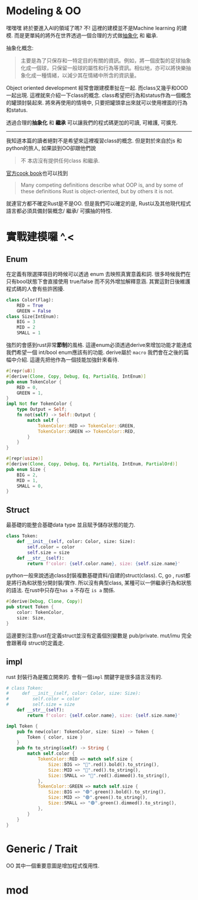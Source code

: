 # Modeling & OO
嘿嘿嘿 終於要進入AI的領域了嗎? 不! 這裡的建模並不是Machine learning 的建模.
而是更單純的將外在世界透過一個合理的方式做[抽象化](https://zh.wikipedia.org/wiki/%E6%8A%BD%E8%B1%A1%E5%8C%96) 和 繼承.

抽象化概念:
> 主要是為了只保存和一特定目的有關的資訊。例如，將一個皮製的足球抽象化成一個球，只保留一般球的屬性和行為等資訊。相似地，亦可以將快樂抽象化成一種情緒，以減少其在情緒中所含的資訊量。

Object oriented development 經常會跟建模牽扯在一起. 而class又幾乎和OOD一起出現. 這裡就來介紹一下class的概念.
class希望把行為和status作為一個概念的罐頭封裝起來. 將來再使用的情境中, 只要把罐頭拿出來就可以使用裡面的行為和status.

透過合理的**抽象化** 和 **繼承** 可以讓我們的程式碼更加的可讀, 可維護, 可擴充.

-----
我知道本篇的讀者絕對不是希望來這裡複習class的概念. 但是對於來自於js 和 python的旅人, 如果談到OO卻跟他們說
> 不 本店沒有提供任何class 和繼承.

[官方cook book](https://doc.rust-lang.org/book/ch17-00-oop.html)也可以找到
>Many competing definitions describe what OOP is, and by some of these definitions Rust is object-oriented, but by others it is not.

就連官方都不確定Rust是不是OO. 但是我們可以確定的是, Rust以及其他現代程式語言都必須具備封裝概念/ 繼承/ 可擴抽的特性.


# 實戰建模囉 ^.<
## Enum
在定義有限選擇項目的時候可以透過 enum 去映照真實意義和詞. 很多時候我們在只有bool狀態下會直接使用 true/false 而不另外增加解釋意涵. 其實這對日後維護程式碼的人會有些許困擾.
```python
class Color(Flag):
    RED = True
    GREEN = False
class Size(IntEnum):
    BIG = 3
    MID = 2
    SMALL = 1
```
強烈的會感到rust非常**節制**的風格. 這邊enum必須透過derive來增加功能才能達成我們希望一個 int/bool enum應該有的功能. derive屬於 `macro` 我們會在之後的篇幅中介紹. 這邊先把他作為一個技能加強針來看待.
```rust
#[repr(u8)]
#[derive(Clone, Copy, Debug, Eq, PartialEq, IntEnum)]
pub enum TokenColor {
    RED = 0,
    GREEN = 1,
}
impl Not for TokenColor {
    type Output = Self;
    fn not(self) -> Self::Output {
        match self {
            TokenColor::RED => TokenColor::GREEN,
            TokenColor::GREEN => TokenColor::RED,
        }
    }
}

#[repr(usize)]
#[derive(Clone, Copy, Debug, Eq, PartialEq, IntEnum, PartialOrd)]
pub enum Size {
    BIG = 2,
    MID = 1,
    SMALL = 0,
}
```

## Struct
最基礎的能整合基礎data type 並且賦予儲存狀態的能力.

```python
class Token:
    def __init__(self, color: Color, size: Size):
        self.color = color
        self.size = size
    def __str__(self):
        return f'color: {self.color.name}, size: {self.size.name}'
```
python一般來說透過class封裝複數基礎資料/自建的struct(class). C, go , rust都是將行為和狀態分開封裝/實作. 所以沒有典型class, 某種可以一併繼承行為和狀態的語法. 在rust中只存在`has a` 不存在 `is a` 關係.
```rust
#[derive(Debug, Clone, Copy)]
pub struct Token {
    color: TokenColor,
    size: Size,
}
```
這邊要別注意rust在定義struct並沒有定義個別變數是 pub/private. mut/imu 完全會跟著母 struct的定義走.

## impl
rust 封裝行為是獨立開來的. 會有一個`impl` 關鍵字是很多語言沒有的. 

```python
# class Token:
#     def __init__(self, color: Color, size: Size):
#         self.color = color
#         self.size = size
    def __str__(self):
        return f'color: {self.color.name}, size: {self.size.name}'
```
```rust
impl Token {
    pub fn new(color: TokenColor, size: Size) -> Token {
        Token { color, size }
    }
    pub fn to_string(&self) -> String {
        match self.color {
            TokenColor::RED => match self.size {
                Size::BIG => "🔴".red().bold().to_string(),
                Size::MID => "🔴".red().to_string(),
                Size::SMALL => "🔴".red().dimmed().to_string(),
            },
            TokenColor::GREEN => match self.size {
                Size::BIG => "🟢".green().bold().to_string(),
                Size::MID => "🟢".green().to_string(),
                Size::SMALL => "🟢".green().dimmed().to_string(),
            },
        }
    }
}
```

# Generic / Trait
OO 其中一個重要意圖是增加程式復用性.

# mod

